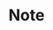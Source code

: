 ---
layout: home

title: Note
titleTemplate: Linhieng

hero:
  name: Linhieng 的笔记
  actions:
    - theme: brand
      text: 首页
      link: /README
    - theme: alt
      text: 个人网站
      link: https://oonoo.cn

features:
  - icon: 📝
    title: 长期更新
    details: 相信我，我能做到！如果做不到，我肯定会关掉这个网站的😂
  - icon: 🚀
    title: 速度超快
    details: 本笔记基于 <a href="https://vitepress.dev/" target="_blank" style="text-decoration:underline;">VitePress</a> 进行部署，速度嘎嘎快。
  - icon: <svg t="1712927174937" class="icon" viewBox="0 0 1024 1024" version="1.1" xmlns="http://www.w3.org/2000/svg" p-id="6658" width="200" height="200"><path d="M512 0C229.283787 0 0.142041 234.942803 0.142041 524.867683c0 231.829001 146.647305 428.553077 350.068189 497.952484 25.592898 4.819996 34.976961-11.38884 34.976961-25.294314 0-12.45521-0.469203-45.470049-0.725133-89.276559-142.381822 31.735193-172.453477-70.380469-172.453477-70.380469-23.246882-60.569859-56.816233-76.693384-56.816234-76.693385-46.493765-32.58829 3.540351-31.948468 3.540351-31.948467 51.356415 3.71097 78.356923 54.086324 78.356923 54.086324 45.683323 80.19108 119.817417 57.072162 148.993321 43.593236 4.649376-33.91059 17.915029-57.029508 32.50298-70.167195-113.675122-13.222997-233.151301-58.223843-233.1513-259.341366 0-57.285437 19.919806-104.163095 52.678715-140.846248-5.246544-13.265652-22.820334-66.626844 4.990615-138.884127 0 0 42.996069-14.076094 140.760939 53.787741 40.863327-11.644769 84.627183-17.445825 128.177764-17.6591 43.465272 0.213274 87.271782 6.014331 128.135109 17.6591 97.679561-67.906489 140.59032-53.787741 140.59032-53.787741 27.938914 72.257282 10.407779 125.618474 5.118579 138.884127 32.844219 36.683154 52.593405 83.560812 52.593405 140.846248 0 201.586726-119.646798 245.990404-233.663158 258.957473 18.341577 16.208835 34.721032 48.199958 34.721032 97.210357 0 70.167195-0.639822 126.7275-0.639823 143.960051 0 14.033439 9.213443 30.370239 35.190235 25.209005 203.250265-69.527373 349.769606-266.123484 349.769605-497.867175C1023.857959 234.942803 794.673558 0 512 0" fill="#3E75C3" p-id="6659"></path></svg>
    title: 开源
    details: 你可以直接在 Github 上查看笔记，同时指出相关错误。
---